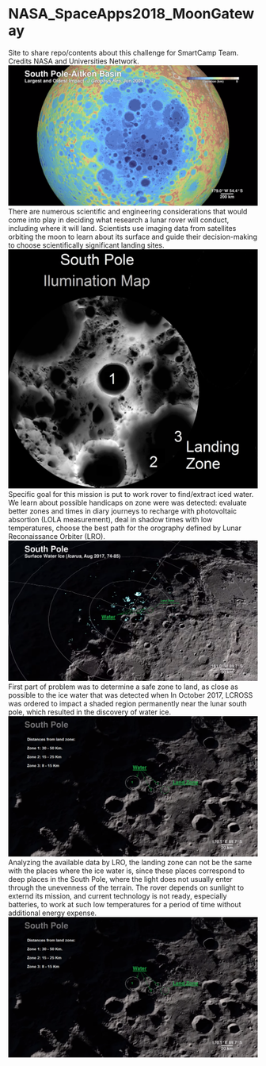 # NASA_SpaceApps2018_MoonGateway
Site to share repo/contents about this challenge for SmartCamp Team. Credits NASA and Universities Network.
![alt text](https://github.com/sfrias/NASA_SpaceApps2018_MoonGateway/blob/master/Global.png)
There are numerous scientific and engineering considerations that would come into play in deciding what research a lunar rover will conduct, including where it will land. Scientists use imaging data from satellites orbiting the moon to learn about its surface and guide their decision-making to choose scientifically significant landing sites.
![alt text](https://github.com/sfrias/NASA_SpaceApps2018_MoonGateway/blob/master/Landing00_SouthPole_IluminationMap.jpg)
Specific goal for this mission is put to work rover to find/extract iced water. We learn about possible handicaps on zone were was detected: evaluate better zones and times in diary journeys to recharge with photovoltaic absortion (LOLA measurement), deal in shadow times with low temperatures, choose the best path for the orography defined by Lunar Reconaissance Orbiter (LRO).
![alt text](https://github.com/sfrias/NASA_SpaceApps2018_MoonGateway/blob/master/Landing01.png)
First part of problem was to determine a safe zone to land, as close as possible to the ice water that was detected when In October 2017, LCROSS was ordered to impact a shaded region permanently near the lunar south pole, which resulted in the discovery of water ice.
![alt text](https://github.com/sfrias/NASA_SpaceApps2018_MoonGateway/blob/master/Landing02.png)
Analyzing the available data by LRO, the landing zone can not be the same with the places where the ice water is, since these places correspond to deep places in the South Pole, where the light does not usually enter through the unevenness of the terrain. The rover depends on sunlight to externd its mission, and current technology is not ready, especially batteries, to work at such low temperatures for a period of time without additional energy expense.
![alt text](https://github.com/sfrias/NASA_SpaceApps2018_MoonGateway/blob/master/Landing02.png)

